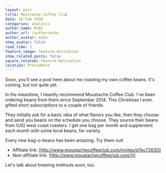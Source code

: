 ```yaml
---
layout: post
title: Moustache Coffee Club
date: 16 Feb 2016
categories: analysis
author_name: Mike
author_url: /author/mike
author_avatar: mike
show_avatar: false
read_time: 1
feature_image: feature-motivation
show_related_posts: false
square_related: feature-motivation
location: Providence
---
```


Soon, you'll see a post here about me roasting my own coffee beans. It's coming, but not quite yet.

In the meantime, I heartily recommend Moustache Coffee Club. I've been ordering beans from them since September 2014. This Christmas I even gifted short subscriptions to a couple of friends.

They initially ask for a basic idea of what flavors you like, then they choose and send you beans on the schedule you choose. They source their beans from (US) west coast roasters. I get one bag per month and supplement each month with some local beans, for variety.

Every new bag-o-beans has been amazing. Try them out!

* Affiliate link: [http://www.moustachecoffeeclub.com/invites/d7ec7263]()
* Non-affiliate link: [http://www.moustachecoffeeclub.com/]()

Let's talk about brewing methods soon, too.
